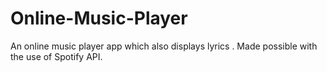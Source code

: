 # Online-Music-Player
An online music player app which also displays lyrics . Made possible with the use of Spotify API.
